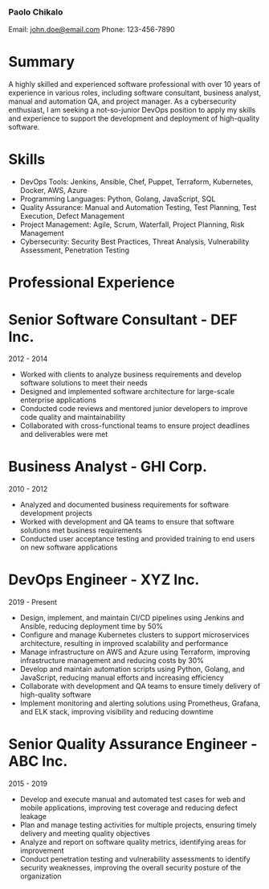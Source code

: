 ### Paolo Chikalo
Email: john.doe@email.com
Phone: 123-456-7890

# Summary
A highly skilled and experienced software professional with over 10 years of experience in various roles, including software consultant, business analyst, manual and automation QA, and project manager. As a cybersecurity enthusiast, I am seeking a not-so-junior DevOps position to apply my skills and experience to support the development and deployment of high-quality software.

# Skills
- DevOps Tools: Jenkins, Ansible, Chef, Puppet, Terraform, Kubernetes, Docker, AWS, Azure
- Programming Languages: Python, Golang, JavaScript, SQL
- Quality Assurance: Manual and Automation Testing, Test Planning, Test Execution, Defect Management
- Project Management: Agile, Scrum, Waterfall, Project Planning, Risk Management
- Cybersecurity: Security Best Practices, Threat Analysis, Vulnerability Assessment, Penetration Testing
# Professional Experience
# Senior Software Consultant - DEF Inc.
2012 - 2014
- Worked with clients to analyze business requirements and develop software solutions to meet their needs
- Designed and implemented software architecture for large-scale enterprise applications
- Conducted code reviews and mentored junior developers to improve code quality and maintainability
- Collaborated with cross-functional teams to ensure project deadlines and deliverables were met
# Business Analyst - GHI Corp.
2010 - 2012
- Analyzed and documented business requirements for software development projects
- Worked with development and QA teams to ensure that software solutions met business requirements
- Conducted user acceptance testing and provided training to end users on new software applications
# DevOps Engineer - XYZ Inc.
2019 - Present
- Design, implement, and maintain CI/CD pipelines using Jenkins and Ansible, reducing deployment time by 50%
- Configure and manage Kubernetes clusters to support microservices architecture, resulting in improved scalability and performance
- Manage infrastructure on AWS and Azure using Terraform, improving infrastructure management and reducing costs by 30%
- Develop and maintain automation scripts using Python, Golang, and JavaScript, reducing manual efforts and increasing efficiency
- Collaborate with development and QA teams to ensure timely delivery of high-quality software
- Implement monitoring and alerting solutions using Prometheus, Grafana, and ELK stack, improving visibility and reducing downtime
# Senior Quality Assurance Engineer - ABC Inc.
2015 - 2019
- Develop and execute manual and automated test cases for web and mobile applications, improving test coverage and reducing defect leakage
- Plan and manage testing activities for multiple projects, ensuring timely delivery and meeting quality objectives
- Analyze and report on software quality metrics, identifying areas for improvement
- Conduct penetration testing and vulnerability assessments to identify security weaknesses, improving the overall security posture of the organization
